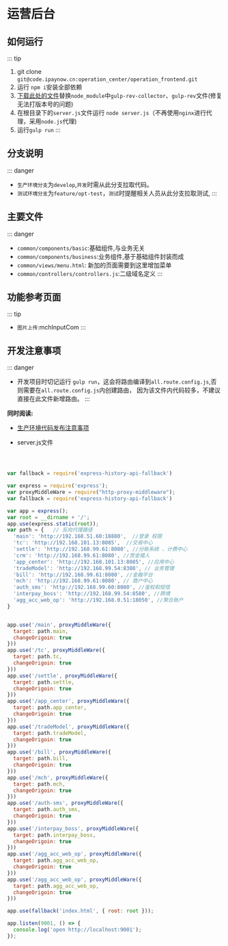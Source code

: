 # 运营后台

## 如何运行
::: tip 
1. git clone `git@code.ipaynow.cn:operation_center/operation_frontend.git`
2. 运行 `npm i`安装全部依赖
3.  [下载此处的文件](https://github.com/Leeesin/ipaynow-change-modules/archive/master.zip)替换`node_module`中`gulp-rev-collector`、`gulp-rev`文件(修复无法打版本号的问题)
4. 在根目录下的`server.js`文件运行 `node server.js`（不再使用`nginx`进行代理，采用`node.js`代理)
5. 运行`gulp run`
:::


##  分支说明
::: danger 
- `生产环境分支`为`develop`,`开发`时需从此分支拉取代码。
- `测试环境分支`为`feature/opt-test`，`测试`时提醒相关人员从此分支拉取测试,
:::




## 主要文件
::: danger 
- `common/components/basic`:基础组件,与业务无关
- `common/components/business`:业务组件,基于基础组件封装而成
- `common/views/menu.html`: 新加的页面需要到这里增加菜单
- `common/controllers/controllers.js`:二级域名定义
:::

## 功能参考页面
::: tip 
- `图片上传`:mchInputCom
:::




## 开发注意事项
::: danger 
- 开发项目时切记运行 `gulp run`，这会将路由编译到`all.route.config.js`,否则需要在`all.route.config.js`内创建路由，
因为该文件内代码较多，不建议直接在此文件新增路由。
:::

**同时阅读:** 

- [生产环境代码发布注意事项](/生产环境代码发布注意事项/必看.md)

- server.js文件
```js



var fallback = require('express-history-api-fallback')

var express = require('express');
var proxyMiddleWare = require("http-proxy-middleware");
var fallback = require('express-history-api-fallback')

var app = express();
var root = __dirname + '/';
app.use(express.static(root));
var path = {   // 反向代理路径
  'main': 'http://192.168.51.60:18880',  //登录 权限
  'tc': 'http://192.168.101.13:8085',  //交易中心
  'settle': 'http://192.168.99.61:8080', //分账系统 、计费中心
  'crm': 'http://192.168.99.61:8080', //赏金猎人
  'app_center': 'http://192.168.101.13:8085', //应用中心
  'tradeModel': 'http://192.168.99.54:8380', // 业务管理
  'bill': 'http://192.168.99.61:8080', //金融平台
  'mch': 'http://192.168.99.61:8080', // 商户中心
  'auth_sms': 'http://192.168.99.60:8080', //鉴权和短信
  'interpay_boss': 'http://192.168.99.54:8580', //跨境
  'agg_acc_web_op': 'http://192.168.0.51:18050', //聚合账户
}


app.use('/main', proxyMiddleWare({
  target: path.main,
  changeOrigoin: true
}))
app.use('/tc', proxyMiddleWare({
  target: path.tc,
  changeOrigoin: true
}))
app.use('/settle', proxyMiddleWare({
  target: path.settle,
  changeOrigoin: true
}))
app.use('/app_center', proxyMiddleWare({
  target: path.app_center,
  changeOrigoin: true
}))
app.use('/tradeModel', proxyMiddleWare({
  target: path.tradeModel,
  changeOrigoin: true
}))
app.use('/bill', proxyMiddleWare({
  target: path.bill,
  changeOrigoin: true
}))
app.use('/mch', proxyMiddleWare({
  target: path.mch,
  changeOrigoin: true
}))
app.use('/auth-sms', proxyMiddleWare({
  target: path.auth_sms,
  changeOrigoin: true
}))
app.use('/interpay_boss', proxyMiddleWare({
  target: path.interpay_boss,
  changeOrigoin: true
}))
app.use('/agg_acc_web_op', proxyMiddleWare({
  target: path.agg_acc_web_op,
  changeOrigoin: true
}))
app.use('/agg_acc_web_op', proxyMiddleWare({
  target: path.agg_acc_web_op,
  changeOrigoin: true
}))

app.use(fallback('index.html', { root: root }));

app.listen(9001, () => {
  console.log('open http://localhost:9001');
});

```

